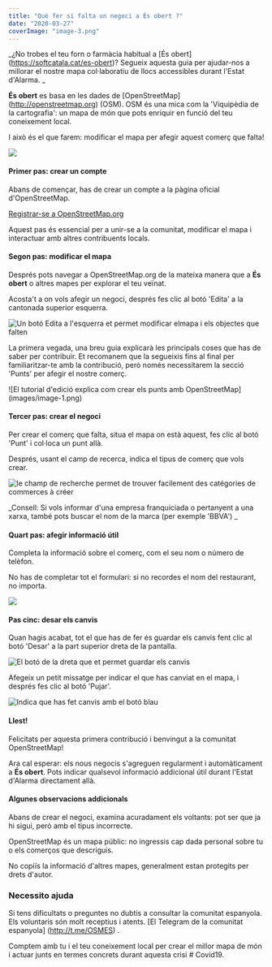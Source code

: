 ```yaml
---
title: "Què fer si falta un negoci a És obert ?"
date: "2020-03-27"
coverImage: "image-3.png"
---
```


_¿No trobes el teu forn o farmàcia habitual a [És obert] (https://softcatala.cat/es-obert)? Segueix aquesta guia per ajudar-nos a millorar el nostre mapa col·laboratiu de llocs accessibles durant l'Estat d'Alarma.
_

**És obert** es basa en les dades de [OpenStreetMap] (http://openstreetmap.org) (OSM). OSM és una mica com la 'Viquipèdia de la cartografia': un mapa de món que pots enriquir en funció del teu coneixement local.

I això és el que farem: modificar el mapa per afegir aquest comerç que falta!

![](images/décor-facebook-1024x399.png)

#### Primer pas: crear un compte

Abans de començar, has de crear un compte a la pàgina oficial d'OpenStreetMap.

[Registrar-se a OpenStreetMap.org](https://www.openstreetmap.org/user/new)

Aquest pas és essencial per a unir-se a la comunitat, modificar el mapa i interactuar amb altres contribuents locals.

#### Segon pas: modificar el mapa

Després pots navegar a OpenStreetMap.org de la mateixa manera que a  **És obert** o altres mapes per explorar el teu veïnat.

Acosta't a on vols afegir un negoci, després fes clic al botó 'Edita' a la cantonada superior esquerra.

![Un botó Edita a l'esquerra et permet modificar elmapa i els objectes que falten](images/image.png)

La primera vegada, una breu guia explicarà les principals coses que has de saber per contribuir. Et recomanem que la segueixis fins al final per familiaritzar-te amb la contribució, però només necessitarem la secció 'Punts' per afegir el nostre comerç.

![El tutorial d'edició explica com crear els punts amb OpenStreetMap] (images/image-1.png)

#### Tercer pas: crear el negoci

Per crear el comerç que falta, situa el mapa on està aquest, fes clic al botó 'Punt' i col·loca un punt allà.

Després, usant el camp de recerca, indica el tipus de comerç que vols crear.

![le champ de recherche permet de trouver facilement des catégories de commerces à créer](images/image-3.png)

_Consell: Si vols informar d'una empresa franquiciada o pertanyent a una xarxa, també pots buscar el nom de la marca (per exemple 'BBVA') _
#### Quart pas: afegir informació útil

Completa la informació sobre el comerç, com el seu nom o número de telèfon.

No has de completar tot el formulari: si no recordes el nom del restaurant, no importa.

![](images/image-4.png)

#### Pas cinc: desar els canvis

Quan hagis acabat, tot el que has de fer és guardar els canvis fent clic al botó 'Desar' a la part superior dreta de la pantalla.

![El botó de la dreta que et permet guardar els canvis](images/image-5.png)

Afegeix un petit missatge per indicar el que has canviat en el mapa, i després fes clic al botó 'Pujar'.

![Indica que has fet canvis amb el botó blau](images/image-6.png)

#### Llest!

Felicitats per aquesta primera contribució i benvingut a la comunitat OpenStreetMap!

Ara cal esperar: els nous negocis s'agreguen regularment i automàticament a **És obert**. Pots indicar qualsevol informació addicional útil durant l'Estat d'Alarma directament allà.

#### Algunes observacions addicionals

Abans de crear el negoci, examina acuradament els voltants: pot ser que ja hi sigui, però amb el tipus incorrecte.

OpenStreetMap és un mapa públic: no ingressis cap dada personal sobre tu o els comerços que descriguis.

No copiïs la informació d'altres mapes, generalment estan protegits per drets d'autor.

### Necessito ajuda

Si tens dificultats o preguntes no dubtis a consultar la comunitat espanyola. Els voluntaris són molt receptius i atents. [El Telegram de la comunitat espanyola] (http://t.me/OSMES) .

Comptem amb tu i el teu coneixement local per crear el millor mapa de món i actuar junts en termes concrets durant aquesta crisi # Covid19.
